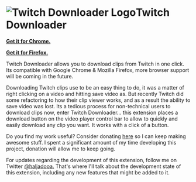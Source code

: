 # ![Twitch Downloader Logo](https://i.imgur.com/iN0W0g4.png)Twitch Downloader

**[Get it for Chrome.](https://chrome.google.com/webstore/detail/twitch-downloader/dndmfppjlindedlblkjggikgdpidfjpo)**

**[Get it for Firefox.](https://addons.mozilla.org/en-US/firefox/addon/twitch-downloader/)**

Twitch Downloader allows you to download clips from Twitch in one click. Its compatible with Google Chrome & Mozilla Firefox, more browser support will be coming in the future.

Downloading Twitch clips use to be an easy thing to do, it was a matter of right clicking on a video and hitting save video as. But recently Twitch did some refactoring to how their clip viewer works, and as a result the ability to save video was lost. Its a tedious process for non-technical users to download clips now, enter Twitch Downloader... this extension places a download button on the video player control bar to allow to quickly and easily download any clip you want. It works with a click of a button.

Do you find my work useful? Consider donating [here](https://paypal.me/hassanaljadooa) so I can keep making awesome stuff. I spent a significant amount of my time developing this project, donation will allow me to keep going.

For updates regarding the development of this extension, follow me on Twitter [@haljadooa.](https://twitter.com/haljadooa) That's where I'll talk about the development state of this extension, including any new features that might be added to it.
